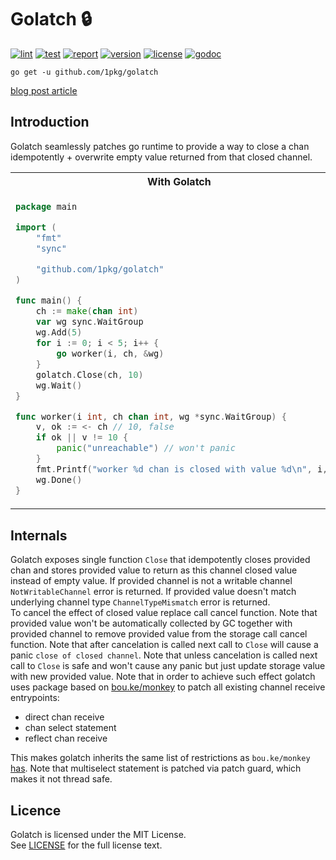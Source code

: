 # Golatch 🔒

[![lint](https://github.com/1pkg/golatch/workflows/lint/badge.svg)](https://github.com/1pkg/golatch/actions?query=workflow%3Alint+branch%3Amaster+)
[![test](https://github.com/1pkg/golatch/workflows/test/badge.svg)](https://github.com/1pkg/golatch/actions?query=workflow%3Atest+branch%3Amaster+)
[![report](https://goreportcard.com/badge/github.com/1pkg/golatch?cache=false)](https://goreportcard.com/report/github.com/1pkg/golatch)
[![version](https://img.shields.io/github/go-mod/go-version/1pkg/golatch)](https://github.com/1pkg/golatch/blob/master/go.mod)
[![license](https://img.shields.io/github/license/1pkg/golatch?cache=false)](LICENSE)
[![godoc](https://img.shields.io/badge/godoc-godoc-green)](https://pkg.go.dev/github.com/1pkg/golatch?tab=doc)

`go get -u github.com/1pkg/golatch`

[blog post article](https://1pkg.github.io/posts/lets_make_closed_channels_more_useful/)

## Introduction

Golatch seamlessly patches go runtime to provide a way to close a chan idempotently + overwrite empty value returned from that closed channel.

<table>
<tr>
<th>With Golatch</th>
<th>Without Golatch</th>
</tr>

<tr>
<td>

```go
package main

import (
	"fmt"
	"sync"

	"github.com/1pkg/golatch"
)

func main() {
	ch := make(chan int)
	var wg sync.WaitGroup
	wg.Add(5)
	for i := 0; i < 5; i++ {
		go worker(i, ch, &wg)
	}
	golatch.Close(ch, 10)
	wg.Wait()
}

func worker(i int, ch chan int, wg *sync.WaitGroup) {
	v, ok := <- ch // 10, false
	if ok || v != 10 {
		panic("unreachable") // won't panic
	}
	fmt.Printf("worker %d chan is closed with value %d\n", i, v)
	wg.Done()
}
```

</td>
<td>

```go
package main

import (
	"fmt"
	"sync"
)

func main() {
	ch := make(chan int)
	var wg sync.WaitGroup
	wg.Add(5)
	for i := 0; i < 5; i++ {
		go worker(i, ch, &wg)
	}
	close(ch)
	wg.Wait()
}

func worker(i int, ch chan int, wg *sync.WaitGroup) {
	v, ok := <- ch // 0, false
	if ok || v != 10 {
		panic("unreachable") // will panic
	}
	fmt.Printf("worker %d chan is closed with value %d\n", i, v)
	wg.Done()
}
```

</td>
</tr>
</table>

## Internals

Golatch exposes single function `Close` that idempotently closes provided chan and stores provided value to return as this channel closed value instead of empty value. If provided channel is not a writable channel `NotWritableChannel` error is returned. If provided value doesn't match underlying channel type `ChannelTypeMismatch` error is returned.  
To cancel the effect of closed value replace call cancel function. Note that provided value won't be automatically collected by GC together with provided channel to remove provided value from the storage call cancel function. Note that after cancelation is called next call to `Close` will cause a panic `close of closed channel`. Note that unless cancelation is called next call to `Close` is safe and won't cause any panic but just update storage value with new provided value. Note that in order to achieve such effect golatch uses package based on [bou.ke/monkey](https://github.com/bouk/monkey) to patch all existing channel receive entrypoints:

- direct chan receive
- chan select statement
- reflect chan receive

This makes golatch inherits the same list of restrictions as `bou.ke/monkey` [has](https://github.com/bouk/monkey#notes). Note that multiselect statement is patched via patch guard, which makes it not thread safe.

## Licence

Golatch is licensed under the MIT License.  
See [LICENSE](LICENSE) for the full license text.
